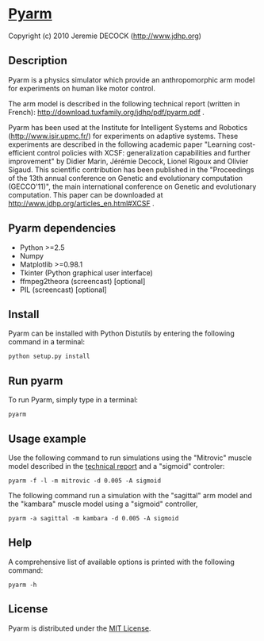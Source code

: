 # [Pyarm](https://github.com/jeremiedecock/pyarm)

Copyright (c) 2010 Jeremie DECOCK (http://www.jdhp.org)

## Description

Pyarm is a physics simulator which provide an anthropomorphic arm model for
experiments on human like motor control. 

The arm model is described in the following technical report (written in
French): http://download.tuxfamily.org/jdhp/pdf/pyarm.pdf .

Pyarm has been used at the Institute for Intelligent Systems and Robotics
(http://www.isir.upmc.fr/) for experiments on adaptive systems.
These experiments are described in the following academic paper "Learning
cost-efficient control policies with XCSF: generalization capabilities and
further improvement" by Didier Marin, Jérémie Decock, Lionel Rigoux and Olivier
Sigaud.
This scientific contribution has been published in the "Proceedings of the 13th
annual conference on Genetic and evolutionary computation (GECCO'11)", the main
international conference on Genetic and evolutionary computation.
This paper can be downloaded at http://www.jdhp.org/articles_en.html#XCSF .

## Pyarm dependencies

* Python >=2.5
* Numpy
* Matplotlib >=0.98.1
* Tkinter (Python graphical user interface)
* ffmpeg2theora (screencast) [optional]
* PIL (screencast) [optional]

## Install

Pyarm can be installed with Python Distutils by entering the following command
in a terminal:

```
python setup.py install
```

## Run pyarm

To run Pyarm, simply type in a terminal:

```
pyarm
```

## Usage example

Use the following command to run simulations using the "Mitrovic" muscle model
described in the [technical report](http://download.tuxfamily.org/jdhp/pdf/pyarm.pdf)
and a "sigmoid" controler: 

```
pyarm -f -l -m mitrovic -d 0.005 -A sigmoid
```

The following command run a simulation with the "sagittal" arm model and the
"kambara" muscle model using a "sigmoid" controller, 

```
pyarm -a sagittal -m kambara -d 0.005 -A sigmoid
```

## Help

A comprehensive list of available options is printed with the following command:

```
pyarm -h
```

## License

Pyarm is distributed under the [MIT License](http://opensource.org/licenses/MIT).
